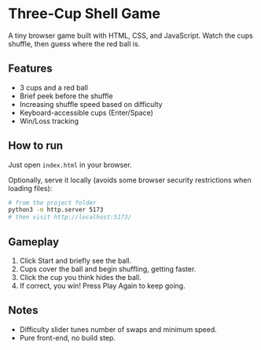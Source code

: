 # Three-Cup Shell Game

A tiny browser game built with HTML, CSS, and JavaScript. Watch the cups shuffle, then guess where the red ball is.

## Features
- 3 cups and a red ball
- Brief peek before the shuffle
- Increasing shuffle speed based on difficulty
- Keyboard-accessible cups (Enter/Space)
- Win/Loss tracking

## How to run
Just open `index.html` in your browser.

Optionally, serve it locally (avoids some browser security restrictions when loading files):

```bash
# from the project folder
python3 -m http.server 5173
# then visit http://localhost:5173/
```

## Gameplay
1. Click Start and briefly see the ball.
2. Cups cover the ball and begin shuffling, getting faster.
3. Click the cup you think hides the ball.
4. If correct, you win! Press Play Again to keep going.

## Notes
- Difficulty slider tunes number of swaps and minimum speed.
- Pure front-end, no build step.
